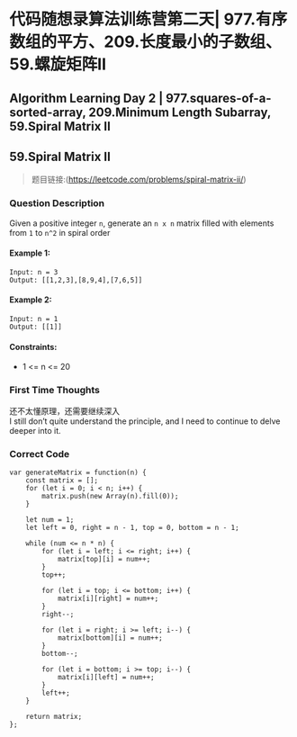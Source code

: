 # 代码随想录算法训练营第二天| 977.有序数组的平方、209.长度最小的子数组、59.螺旋矩阵II
## Algorithm Learning Day 2 | 977.squares-of-a-sorted-array, 209.Minimum Length Subarray, 59.Spiral Matrix II

## 59.Spiral Matrix II
> 题目链接:(https://leetcode.com/problems/spiral-matrix-ii/)

### Question Description
Given a positive integer `n`, generate an `n x n` matrix filled with elements from `1` to `n^2` in spiral order

#### Example 1:
```
Input: n = 3
Output: [[1,2,3],[8,9,4],[7,6,5]]
```
#### Example 2:
```
Input: n = 1
Output: [[1]]
```
#### Constraints:
- 1 <= n <= 20

### First Time Thoughts
还不太懂原理，还需要继续深入<br>
I still don’t quite understand the principle, and I need to continue to delve deeper into it.

### Correct Code
```
var generateMatrix = function(n) {
    const matrix = [];
    for (let i = 0; i < n; i++) {
        matrix.push(new Array(n).fill(0));
    }

    let num = 1;
    let left = 0, right = n - 1, top = 0, bottom = n - 1;

    while (num <= n * n) {
        for (let i = left; i <= right; i++) {
            matrix[top][i] = num++;
        }
        top++;

        for (let i = top; i <= bottom; i++) {
            matrix[i][right] = num++;
        }
        right--;

        for (let i = right; i >= left; i--) {
            matrix[bottom][i] = num++;
        }
        bottom--;

        for (let i = bottom; i >= top; i--) {
            matrix[i][left] = num++;
        }
        left++;
    }

    return matrix;
};
```
